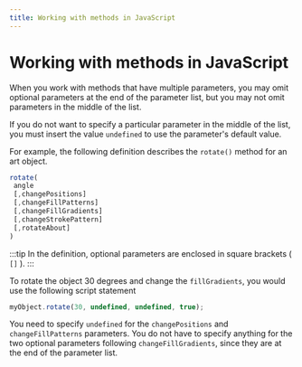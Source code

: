 ```yaml
---
title: Working with methods in JavaScript
---
```

# Working with methods in JavaScript

When you work with methods that have multiple parameters, you may omit optional parameters at the end of the parameter list, but you may not omit parameters in the middle of the list.

If you do not want to specify a particular parameter in the middle of the list, you must insert the value `undefined` to use the parameter's default value.

For example, the following definition describes the `rotate()` method for an art object.

```javascript
rotate(
 angle
 [,changePositions]
 [,changeFillPatterns]
 [,changeFillGradients]
 [,changeStrokePattern]
 [,rotateAbout]
)
```

:::tip
In the definition, optional parameters are enclosed in square brackets ( `[]` ).
:::

To rotate the object 30 degrees and change the `fillGradients`, you would use the following script statement

```javascript
myObject.rotate(30, undefined, undefined, true);
```

You need to specify `undefined` for the `changePositions` and `changeFillPatterns` parameters. You do not have to specify anything for the two optional parameters following `changeFillGradients`, since they are at the end of the parameter list.
